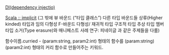 [DI(dependency injectio)](http://eclipse.or.kr/wiki/Dependency_Injection)

[Scala :: implicit](https://twitter.github.io/scala_school/ko/advanced-types.html)
(그 밖에 
  뷰 바운드 (“타입 클래스”)
  다른 타입 바운드들
  상류(Higher kinded) 타입과 임의 다형성
  F-바운드 다형성/ 재귀적 타입
  구조적 타입
  추상 타입 멤버
  타입 소거(Type erasure)와 매니페스트
  사례 연구: 피네이글
과 같은 주제들을 다룸)

함수이름.curried - (param:string, param2:int) 형태의 함수를 (param:string)(param2:int) 형태의 커리 함수로 만들어주는 키워드.
